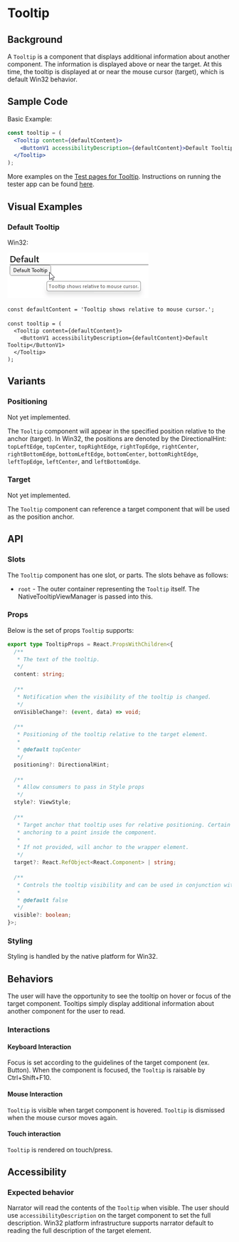 # Tooltip

## Background

A `Tooltip` is a component that displays additional information about another component. The information is displayed above or near the target. At this time, the tooltip is displayed at or near the mouse cursor (target), which is default Win32 behavior.

## Sample Code

Basic Example:

```jsx
const tooltip = (
  <Tooltip content={defaultContent}>
    <ButtonV1 accessibilityDescription={defaultContent}>Default Tooltip</ButtonV1>
  </Tooltip>
);
```

More examples on the [Test pages for Tooltip](../../../apps/fluent-tester/src/TestComponents/Tooltip). Instructions on running the tester app can be found [here](../../../apps/fluent-tester/README.md).

## Visual Examples

### Default Tooltip

Win32:

![Default tooltip](assets/image.png)

```tsx
const defaultContent = 'Tooltip shows relative to mouse cursor.';

const tooltip = (
  <Tooltip content={defaultContent}>
    <ButtonV1 accessibilityDescription={defaultContent}>Default Tooltip</ButtonV1>
  </Tooltip>
);
```

## Variants

### Positioning

Not yet implemented.

The `Tooltip` component will appear in the specified position relative to the anchor (target). In Win32, the positions are denoted by the DirectionalHint: `topLeftEdge`, `topCenter`, `topRightEdge`, `rightTopEdge`, `rightCenter`, `rightBottomEdge`, `bottomLeftEdge`, `bottomCenter`, `bottomRightEdge`, `leftTopEdge`, `leftCenter`, and `leftBottomEdge`.

### Target

Not yet implemented.

The `Tooltip` component can reference a target component that will be used as the position anchor.

## API

### Slots

The `Tooltip` component has one slot, or parts. The slots behave as follows:

- `root` - The outer container representing the `Tooltip` itself. The NativeTooltipViewManager is passed into this.

### Props

Below is the set of props `Tooltip` supports:

```ts
export type TooltipProps = React.PropsWithChildren<{
  /**
   * The text of the tooltip.
   */
  content: string;

  /**
   * Notification when the visibility of the tooltip is changed.
   */
  onVisibleChange?: (event, data) => void;

  /**
   * Positioning of the tooltip relative to the target element.
   *
   * @default topCenter
   */
  positioning?: DirectionalHint;

  /**
   * Allow consumers to pass in Style props
   */
  style?: ViewStyle;

  /**
   * Target anchor that tooltip uses for relative positioning. Certain components may proffer a string as an anchor target, such as
   * anchoring to a point inside the component.
   *
   * If not provided, will anchor to the wrapper element.
   */
  target?: React.RefObject<React.Component> | string;

  /**
   * Controls the tooltip visibility and can be used in conjunction with onVisibleChange to modify show/hide behavior. If not provided, will be updated based on hover/focus events on target element.
   *
   * @default false
   */
  visible?: boolean;
}>;
```

### Styling

Styling is handled by the native platform for Win32.

## Behaviors

The user will have the opportunity to see the tooltip on hover or focus of the target component. Tooltips simply display additional information about another component for the user to read.

### Interactions

#### Keyboard Interaction

Focus is set according to the guidelines of the target component (ex. Button). When the component is focused, the `Tooltip` is raisable by Ctrl+Shift+F10.

#### Mouse Interaction

`Tooltip` is visible when target component is hovered. `Tooltip` is dismissed when the mouse cursor moves again.

#### Touch interaction

`Tooltip` is rendered on touch/press.

## Accessibility

### Expected behavior

Narrator will read the contents of the `Tooltip` when visible. The user should use `accessibilityDescription` on the target component to set the full description. Win32 platform infrastructure supports narrator default to reading the full description of the target element.
